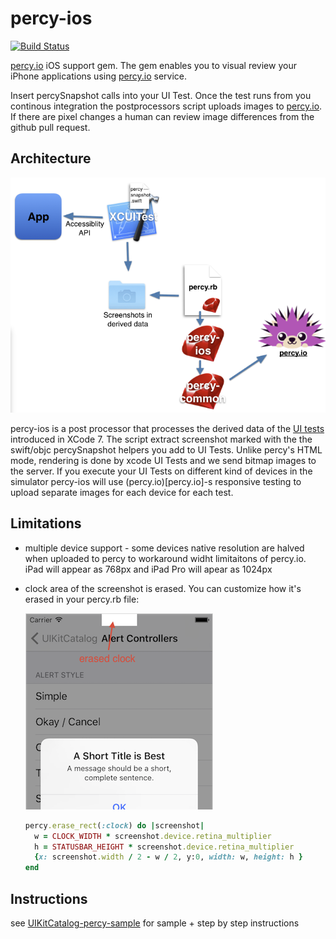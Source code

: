 # percy-ios

[![Build Status](https://travis-ci.org/mfazekas/percy-ios.svg?branch=master)](https://travis-ci.org/percy/percy-ios)

[percy.io](percy.io) iOS support gem. The gem enables you to visual review your iPhone applications using [percy.io](percy.io) service.

Insert percySnapshot calls into your UI Test. Once the test runs from you continous integration the postprocessors script uploads images to [percy.io](percy.io). If there are pixel changes a human can review image differences from the github pull request.

## Architecture

![Architecture](images/architecture.png)

percy-ios is a post processor that processes the derived data of the [UI tests](https://developer.apple.com/videos/play/wwdc2015/406/) introduced in XCode 7. The script extract screenshot marked with the the swift/objc percySnapshot helpers you add to UI Tests. Unlike percy's HTML mode, rendering is done by xcode UI Tests and we send bitmap images to the server. If you execute your UI Tests on different kind of devices in the simulator percy-ios will use (percy.io)[percy.io]-s responsive testing to upload separate images for each device for each test.


## Limitations

* multiple device support - some devices native resolution are halved when uploaded to percy to workaround widht limitaitons of percy.io. iPad will appear as 768px and iPad Pro will apear as 1024px
* clock area of the screenshot is erased. You can customize how it's erased in your percy.rb file:

  ![clock_area_erased](images/clock_area_erased.png)

  ```ruby
  percy.erase_rect(:clock) do |screenshot|
    w = CLOCK_WIDTH * screenshot.device.retina_multiplier
    h = STATUSBAR_HEIGHT * screenshot.device.retina_multiplier
    {x: screenshot.width / 2 - w / 2, y:0, width: w, height: h }
  end
  ```

## Instructions

see [UIKitCatalog-percy-sample](https://github.com/mfazekas/UIKitCatalog-percy-sample) for sample + step by step instructions
